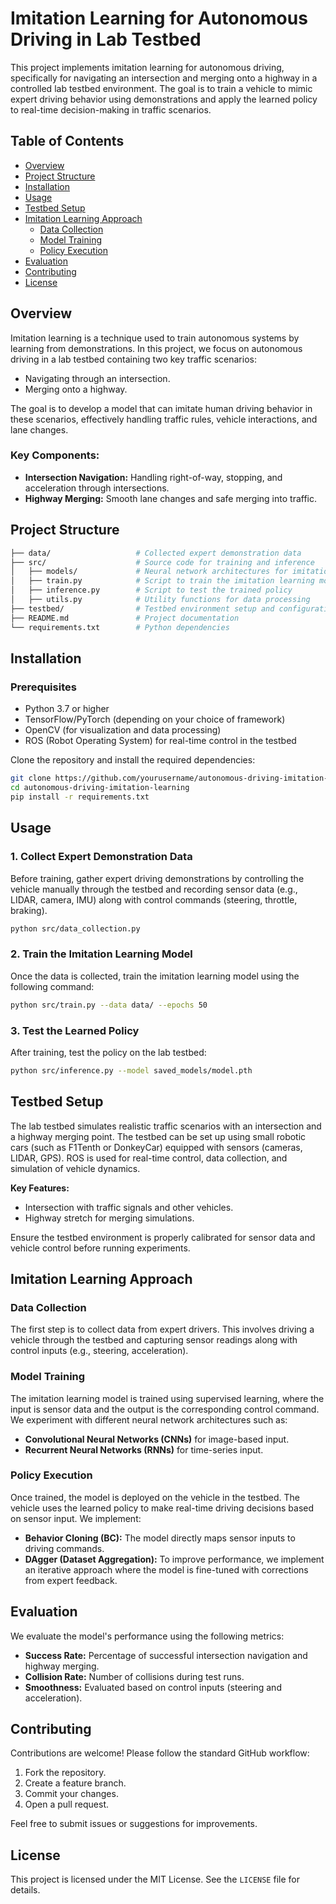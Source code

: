 
# Imitation Learning for Autonomous Driving in Lab Testbed

This project implements imitation learning for autonomous driving, specifically for navigating an intersection and merging onto a highway in a controlled lab testbed environment. The goal is to train a vehicle to mimic expert driving behavior using demonstrations and apply the learned policy to real-time decision-making in traffic scenarios.

## Table of Contents

- [Overview](#overview)
- [Project Structure](#project-structure)
- [Installation](#installation)
- [Usage](#usage)
- [Testbed Setup](#testbed-setup)
- [Imitation Learning Approach](#imitation-learning-approach)
  - [Data Collection](#data-collection)
  - [Model Training](#model-training)
  - [Policy Execution](#policy-execution)
- [Evaluation](#evaluation)
- [Contributing](#contributing)
- [License](#license)

## Overview

Imitation learning is a technique used to train autonomous systems by learning from demonstrations. In this project, we focus on autonomous driving in a lab testbed containing two key traffic scenarios:
- Navigating through an intersection.
- Merging onto a highway.

The goal is to develop a model that can imitate human driving behavior in these scenarios, effectively handling traffic rules, vehicle interactions, and lane changes.

### Key Components:
- **Intersection Navigation:** Handling right-of-way, stopping, and acceleration through intersections.
- **Highway Merging:** Smooth lane changes and safe merging into traffic.

## Project Structure

```bash
├── data/                   # Collected expert demonstration data
├── src/                    # Source code for training and inference
│   ├── models/             # Neural network architectures for imitation learning
│   ├── train.py            # Script to train the imitation learning model
│   ├── inference.py        # Script to test the trained policy
│   ├── utils.py            # Utility functions for data processing
├── testbed/                # Testbed environment setup and configuration files
├── README.md               # Project documentation
└── requirements.txt        # Python dependencies
```

## Installation

### Prerequisites
- Python 3.7 or higher
- TensorFlow/PyTorch (depending on your choice of framework)
- OpenCV (for visualization and data processing)
- ROS (Robot Operating System) for real-time control in the testbed

Clone the repository and install the required dependencies:

```bash
git clone https://github.com/yourusername/autonomous-driving-imitation-learning.git
cd autonomous-driving-imitation-learning
pip install -r requirements.txt
```

## Usage

### 1. Collect Expert Demonstration Data
Before training, gather expert driving demonstrations by controlling the vehicle manually through the testbed and recording sensor data (e.g., LIDAR, camera, IMU) along with control commands (steering, throttle, braking).

```bash
python src/data_collection.py
```

### 2. Train the Imitation Learning Model
Once the data is collected, train the imitation learning model using the following command:

```bash
python src/train.py --data data/ --epochs 50
```

### 3. Test the Learned Policy
After training, test the policy on the lab testbed:

```bash
python src/inference.py --model saved_models/model.pth
```

## Testbed Setup

The lab testbed simulates realistic traffic scenarios with an intersection and a highway merging point. The testbed can be set up using small robotic cars (such as F1Tenth or DonkeyCar) equipped with sensors (cameras, LIDAR, GPS). ROS is used for real-time control, data collection, and simulation of vehicle dynamics.

**Key Features:**
- Intersection with traffic signals and other vehicles.
- Highway stretch for merging simulations.

Ensure the testbed environment is properly calibrated for sensor data and vehicle control before running experiments.

## Imitation Learning Approach

### Data Collection

The first step is to collect data from expert drivers. This involves driving a vehicle through the testbed and capturing sensor readings along with control inputs (e.g., steering, acceleration).

### Model Training

The imitation learning model is trained using supervised learning, where the input is sensor data and the output is the corresponding control command. We experiment with different neural network architectures such as:
- **Convolutional Neural Networks (CNNs)** for image-based input.
- **Recurrent Neural Networks (RNNs)** for time-series input.

### Policy Execution

Once trained, the model is deployed on the vehicle in the testbed. The vehicle uses the learned policy to make real-time driving decisions based on sensor input. We implement:
- **Behavior Cloning (BC):** The model directly maps sensor inputs to driving commands.
- **DAgger (Dataset Aggregation):** To improve performance, we implement an iterative approach where the model is fine-tuned with corrections from expert feedback.

## Evaluation

We evaluate the model's performance using the following metrics:
- **Success Rate:** Percentage of successful intersection navigation and highway merging.
- **Collision Rate:** Number of collisions during test runs.
- **Smoothness:** Evaluated based on control inputs (steering and acceleration).

## Contributing

Contributions are welcome! Please follow the standard GitHub workflow:
1. Fork the repository.
2. Create a feature branch.
3. Commit your changes.
4. Open a pull request.

Feel free to submit issues or suggestions for improvements.

## License

This project is licensed under the MIT License. See the `LICENSE` file for details.
